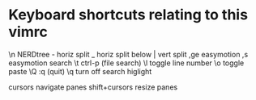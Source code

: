 # Keyboard shortcuts relating to this vimrc

\n   NERDtree
\-   horiz split
\_   horiz split below
\|   vert split
,ge  easymotion
,s   easymotion search
\t   ctrl-p (file search)
\l   toggle line number
\o   toggle paste
\Q   :q (quit)
\q   turn off search higlight

cursors        navigate panes
shift+cursors  resize panes
